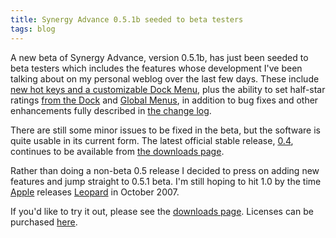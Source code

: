 ```yaml
---
title: Synergy Advance 0.5.1b seeded to beta testers
tags: blog
---
```


A new beta of Synergy Advance, version 0.5.1b, has just been seeded to beta testers which includes the features whose development I've been talking about on my personal weblog over the last few days. These include [new hot keys and a customizable Dock Menu](http://wincent.dev/a/about/wincent/weblog/archives/2007/05/synergy_advance_3.php), plus the ability to set half-star ratings [from the Dock](http://wincent.dev/a/about/wincent/weblog/archives/2007/05/halfstar_rating.php) and [Global Menus](http://wincent.dev/a/about/wincent/weblog/archives/2007/05/halfstar_rating_1.php), in addition to bug fixes and other enhancements fully described in [the change log](http://wincent.dev/a/products/synergy-advance/history/#0.5.1b).

There are still some minor issues to be fixed in the beta, but the software is quite usable in its current form. The latest official stable release, [0.4](http://wincent.dev/a/products/synergy-advance/history/#0.4), continues to be available from [the downloads page](http://wincent.dev/a/products/synergy-advance/download/).

Rather than doing a non-beta 0.5 release I decided to press on adding new features and jump straight to 0.5.1 beta. I'm still hoping to hit 1.0 by the time [Apple](http://wincent.dev/wiki/Apple) releases [Leopard](http://wincent.dev/wiki/Leopard) in October 2007.

If you'd like to try it out, please see the [downloads page](http://wincent.dev/a/products/synergy-advance/download/). Licenses can be purchased [here](https://wincent.dev/a/products/synergy-advance/purchase/).
